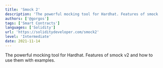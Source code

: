 ```yaml
---
title: 'Smock 2'
description: 'The powerful mocking tool for Hardhat. Features of smock v2 and how to use them with examples.'
authors: ['@gorgos']
tags: ['Smart Contracts']
languages: ['Solidity']
url: 'https://soliditydeveloper.com/smock2'
level: 'Intermediate'
date: 2021-11-14
---
```


The powerful mocking tool for Hardhat. Features of smock v2 and how to use them with examples.